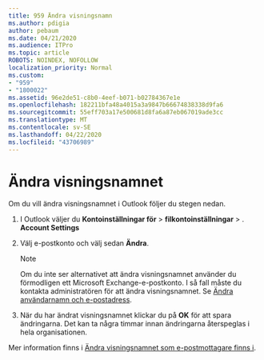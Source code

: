 ```yaml
---
title: 959 Ändra visningsnamn
ms.author: pdigia
author: pebaum
ms.date: 04/21/2020
ms.audience: ITPro
ms.topic: article
ROBOTS: NOINDEX, NOFOLLOW
localization_priority: Normal
ms.custom:
- "959"
- "1800022"
ms.assetid: 96e2de51-c8b0-4eef-b071-b02784367e1e
ms.openlocfilehash: 182211bfa48a4015a3a9847b66674838338d9fa6
ms.sourcegitcommit: 55eff703a17e500681d8fa6a87eb067019ade3cc
ms.translationtype: MT
ms.contentlocale: sv-SE
ms.lasthandoff: 04/22/2020
ms.locfileid: "43706989"
---
```

# <a name="change-your-display-name"></a>Ändra visningsnamnet
  
Om du vill ändra visningsnamnet i Outlook följer du stegen nedan.
  
1. I Outlook väljer du **Kontoinställningar för** \> **filkontoinställningar** \> . **Account Settings**

2. Välj e-postkonto och välj sedan **Ändra**.

    > [!NOTE]
    > Om du inte ser alternativet att ändra visningsnamnet använder du förmodligen ett Microsoft Exchange-e-postkonto. I så fall måste du kontakta administratören för att ändra visningsnamnet. Se [Ändra användarnamn och e-postadress](https://docs.microsoft.com/office365/admin/add-users/change-a-user-name-and-email-address).
  
3. När du har ändrat visningsnamnet klickar du på **OK** för att spara ändringarna. Det kan ta några timmar innan ändringarna återspeglas i hela organisationen.

Mer information finns i [Ändra visningsnamnet som e-postmottagare finns i](https://support.office.com/article/2b53331a-ba2a-4803-88dc-ac9fe376c8a9.aspx).
  